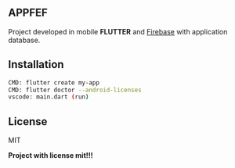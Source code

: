 ## APPFEF
 Project developed in mobile **FLUTTER** and [Firebase](https://firebase.google.com/) with application database.
 
 
 ## Installation
 
 ```sh
CMD: flutter create my-app
CMD: flutter doctor --android-licenses
vscode: main.dart (run)

```

## License

MIT

**Project with license mit!!!**
